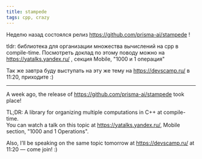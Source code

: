 ```yaml
---
title: stampede
tags: cpp, crazy
---
```


Неделю назад состоялся релиз https://github.com/prisma-ai/stampede !

tldr: библиотека для организации множества вычислений на cpp в compile-time.
Посмотреть доклад по этому поводу можно на https://yatalks.yandex.ru/ , секция Mobile, "1000 и 1 операция"

Так же завтра буду выступать на эту же тему на https://devscamp.ru/ в 11:20, приходите :)

---

A week ago, the release of https://github.com/prisma-ai/stampede took place!

TL;DR: A library for organizing multiple computations in C++ at compile-time.  
You can watch a talk on this topic at https://yatalks.yandex.ru/, Mobile section, "1000 and 1 Operations".  

Also, I’ll be speaking on the same topic tomorrow at https://devscamp.ru/ at 11:20 — come join! :)